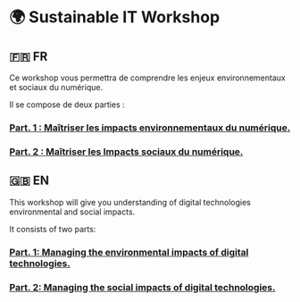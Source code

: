 # 🌍 Sustainable IT Workshop

## 🇫🇷 FR 

Ce workshop vous permettra de comprendre les enjeux environnementaux et sociaux du numérique.

Il se compose de deux parties :
### [Part. 1 : Maîtriser les impacts environnementaux du numérique.](fr/environmental-impacts.md)
### [Part. 2 : Maîtriser les Impacts sociaux du numérique.](fr/social-impacts.md)

## 🇬🇧 EN

This workshop will give you understanding of digital technologies environmental and social impacts.

It consists of two parts:
### [Part. 1: Managing the environmental impacts of digital technologies.](en/environmental-impacts.md)
### [Part. 2: Managing the social impacts of digital technologies.](en/social-impacts.md)
